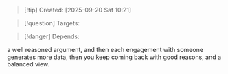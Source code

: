 
>[!tip] Created: [2025-09-20 Sat 10:21]

>[!question] Targets: 

>[!danger] Depends: 

a well reasoned argument, and then each engagement with someone generates more data, then you keep coming back with good reasons, and a balanced view.